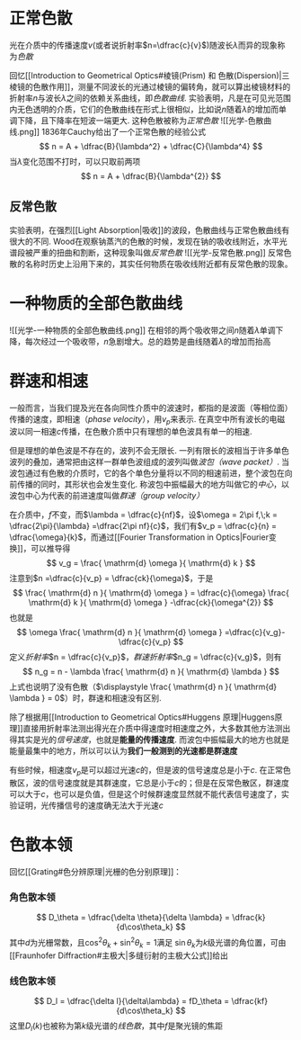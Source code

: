 # 正常色散
光在介质中的传播速度$v$(或者说折射率$n=\dfrac{c}{v}$)随波长$\lambda$而异的现象称为*色散*

回忆[[Introduction to Geometrical Optics#棱镜(Prism) 和 色散(Dispersion)|三棱镜的色散作用]]，测量不同波长的光通过棱镜的偏转角，就可以算出棱镜材料的折射率$n$与波长$\lambda$之间的依赖关系曲线，即*色散曲线*. 实验表明，凡是在可见光范围内无色透明的介质，它们的色散曲线在形式上很相似，比如说$n$随着$\lambda$的增加而单调下降，且下降率在短波一端更大. 这种色散被称为*正常色散*
![[光学-色散曲线.png]]
1836年Cauchy给出了一个正常色散的经验公式
$$
n = A + \dfrac{B}{\lambda^2} + \dfrac{C}{\lambda^4}
$$
当$\lambda$变化范围不打时，可以只取前两项
$$
n = A + \dfrac{B}{\lambda^{2}}
$$
## 反常色散
实验表明，在强烈[[Light Absorption|吸收]]的波段，色散曲线与正常色散曲线有很大的不同. Wood在观察钠蒸汽的色散的时候，发现在钠的吸收线附近，水平光谱段被严重的扭曲和割断，这种现象叫做*反常色散*
![[光学-反常色散.png]]
反常色散的名称时历史上沿用下来的，其实任何物质在吸收线附近都有反常色散的现象。
# 一种物质的全部色散曲线
![[光学-一种物质的全部色散曲线.png]]
在相邻的两个吸收带之间$n$随着$\lambda$单调下降，每次经过一个吸收带，$n$急剧增大。总的趋势是曲线随着$\lambda$的增加而抬高

# 群速和相速
一般而言，当我们提及光在各向同性介质中的波速时，都指的是波面（等相位面）传播的速度，即相速（*phase velocity*），用$v_p$来表示. 在真空中所有波长的电磁波以同一相速$c$传播，在色散介质中只有理想的单色波具有单一的相速. 

但是理想的单色波是不存在的，波列不会无限长. 一列有限长的波相当于许多单色波列的叠加，通常把由这样一群单色波组成的波列叫做*波包（wave packet）*. 当波包通过有色散的介质时，它的各个单色分量将以不同的相速前进，整个波包在向前传播的同时，其形状也会发生变化. 称波包中振幅最大的地方叫做它的*中心*，以波包中心为代表的前进速度叫做*群速（group velocity）*

在介质中，$f$不变，而$\lambda = \dfrac{c}{nf}$，设$\omega = 2\pi f,\;k = \dfrac{2\pi}{\lambda} =\dfrac{2\pi nf}{c}$，我们有$v_p = \dfrac{c}{n} = \dfrac{\omega}{k}$，而通过[[Fourier Transformation in Optics|Fourier变换]]，可以推导得
$$
v_g = \frac{ \mathrm{d} \omega }{ \mathrm{d} k } 
$$
注意到$n =\dfrac{c}{v_p} = \dfrac{ck}{\omega}$，于是
$$
\frac{ \mathrm{d} n }{ \mathrm{d} \omega } = \dfrac{c}{\omega} \frac{ \mathrm{d} k }{ \mathrm{d} \omega } -\dfrac{ck}{\omega^{2}}
$$
也就是
$$
\omega \frac{ \mathrm{d} n }{ \mathrm{d} \omega } =\dfrac{c}{v_g}-\dfrac{c}{v_p}
$$
定义*折射率*$n = \dfrac{c}{v_p}$，*群速折射率*$n_g = \dfrac{c}{v_g}$，则有
$$
n_g = n - \lambda \frac{ \mathrm{d} n }{ \mathrm{d} \lambda } 
$$
上式也说明了没有色散（$\displaystyle \frac{ \mathrm{d} n }{ \mathrm{d} \lambda } = 0$）时，群速和相速没有区别.

除了根据用[[Introduction to Geometrical Optics#Huggens 原理|Huggens原理]]直接用折射率法测出得光在介质中得速度时相速度之外，大多数其他方法测出得其实是光的*信号速度*，也就是**能量的传播速度**. 而波包中振幅最大的地方也就是能量最集中的地方，所以可以认为**我们一般测到的光速都是群速度**

有些时候，相速度$v_p$是可以超过光速$c$的，但是波的信号速度总是小于$c$. 在正常色散区，波的信号速度就是其群速度，它总是小于$c$的；但是在反常色散区，群速度可以大于$c$，也可以是负值，但是这个时候群速度显然就不能代表信号速度了，实验证明，光传播信号的速度确无法大于光速$c$

# 色散本领
回忆[[Grating#色分辨原理|光栅的色分别原理]]：
### 角色散本领
$$
D_\theta = \dfrac{\delta \theta}{\delta \lambda} = \dfrac{k}{d\cos\theta_k}
$$
其中$d$为光栅常数，且$\cos^2 \theta_k + \sin^2\theta_k = 1$满足 $\sin \theta_k$为$k$级光谱的角位置，可由[[Fraunhofer Diffraction#主极大|多缝衍射的主极大公式]]给出
### 线色散本领
$$
D_l = \dfrac{\delta l}{\delta\lambda} = fD_\theta = \dfrac{kf}{d\cos\theta_k}
$$
这里$D_l(k)$也被称为第$k$级光谱的*线色散*，其中$f$是聚光镜的焦距